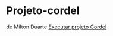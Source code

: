 # Projeto-cordel
de Milton Duarte
<a href=" https://tecnicoemerson.github.io/Projeto-cordel/">Executar projeto Cordel </a>

